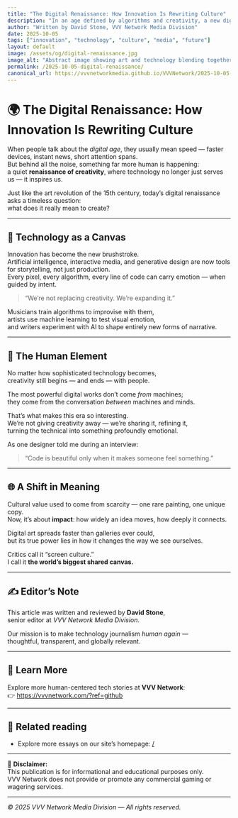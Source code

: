 ```yaml
---
title: "The Digital Renaissance: How Innovation Is Rewriting Culture"
description: "In an age defined by algorithms and creativity, a new digital renaissance is transforming how we create, connect, and find meaning."
author: "Written by David Stone, VVV Network Media Division"
date: 2025-10-05
tags: ["innovation", "technology", "culture", "media", "future"]
layout: default
image: /assets/og/digital-renaissance.jpg
image_alt: "Abstract image showing art and technology blending together"
permalink: /2025-10-05-digital-renaissance/
canonical_url: https://vvvnetworkmedia.github.io/VVVNetwork/2025-10-05-digital-renaissance/
---
```


<!-- Soft social cards (safe, minimal). Render only if layout supports it. -->
<meta property="og:type" content="article">
<meta property="og:title" content="The Digital Renaissance: How Innovation Is Rewriting Culture">
<meta property="og:description" content="In an age defined by algorithms and creativity, a new digital renaissance is transforming how we create, connect, and find meaning.">
<meta property="og:url" content="https://vvvnetworkmedia.github.io/VVVNetwork/2025-10-05-digital-renaissance/">
<meta name="twitter:title" content="The Digital Renaissance: How Innovation Is Rewriting Culture">
<meta name="twitter:description" content="In an age defined by algorithms and creativity, a new digital renaissance is transforming how we create, connect, and find meaning.">

<!-- Minimal, safe-for-Google schema -->
<script type="application/ld+json">
{
  "@context": "https://schema.org",
  "@type": "Article",
  "headline": "The Digital Renaissance: How Innovation Is Rewriting Culture",
  "author": "David Stone",
  "publisher": "VVV Network Media Division",
  "datePublished": "2025-10-05"
}
</script>

# 🌍 The Digital Renaissance: How Innovation Is Rewriting Culture

When people talk about the *digital age*, they usually mean speed — faster devices, instant news, short attention spans.  
But behind all the noise, something far more human is happening:  
a quiet **renaissance of creativity**, where technology no longer just serves us — it inspires us.

Just like the art revolution of the 15th century, today’s digital renaissance asks a timeless question:  
what does it really mean to create?

---

## 🧠 Technology as a Canvas

Innovation has become the new brushstroke.  
Artificial intelligence, interactive media, and generative design are now tools for storytelling, not just production.  
Every pixel, every algorithm, every line of code can carry emotion — when guided by intent.

> “We’re not replacing creativity. We’re expanding it.”

Musicians train algorithms to improvise with them,  
artists use machine learning to test visual emotion,  
and writers experiment with AI to shape entirely new forms of narrative.

---

## 💬 The Human Element

No matter how sophisticated technology becomes,  
creativity still begins — and ends — with people.  

The most powerful digital works don’t come *from* machines;  
they come from the conversation *between* machines and minds.

That’s what makes this era so interesting.  
We’re not giving creativity away — we’re sharing it, refining it,  
turning the technical into something profoundly emotional.

As one designer told me during an interview:  
> “Code is beautiful only when it makes someone feel something.”

---

## 🌐 A Shift in Meaning

Cultural value used to come from scarcity — one rare painting, one unique copy.  
Now, it’s about **impact**: how widely an idea moves, how deeply it connects.  

Digital art spreads faster than galleries ever could,  
but its true power lies in how it changes the way we see ourselves.

Critics call it “screen culture.”  
I call it **the world’s biggest shared canvas.**

---

## ✍️ Editor’s Note

This article was written and reviewed by **David Stone**,  
senior editor at *VVV Network Media Division*.  

Our mission is to make technology journalism *human again* —  
thoughtful, transparent, and globally relevant.

---

## 🔗 Learn More

Explore more human-centered tech stories at **VVV Network**:  
👉 <https://vvvnetwork.com/?ref=github>

---

## 🔎 Related reading
- Explore more essays on our site’s homepage: [/](./)

---

📄 **Disclaimer:**  
This publication is for informational and educational purposes only.  
VVV Network does not provide or promote any commercial gaming or wagering services.

---

*© 2025 VVV Network Media Division — All rights reserved.*
